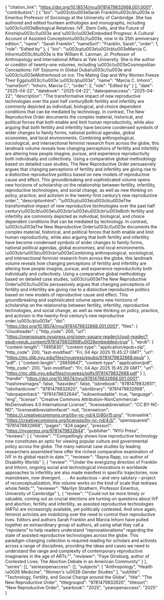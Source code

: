 {
   "citation_link": "https://doi.org/10.18574/nyu/9781479832668.001.0001",
   "contributors": [
     {
       "bio": "\u003cb\u003eSarah Franklin\u003c/b\u003e is Emeritus Professor of Sociology at the University of Cambridge. She has authored and edited fourteen anthologies and monographs, including \u003ci\u003eBiological Relatives: IVF, Stem Cells, and the Future of Kinship\u003c/i\u003e and \u003ci\u003eEmbodied Progress: A Cultural Account of Assisted Conception\u003c/i\u003e, now in its 25th anniversary edition.",
       "name": "Sarah Franklin",
       "nameSort": "Franklin, Sarah",
       "order": 1,
       "role": "Edited by"
     },
     {
       "bio": "\u003cp\u003e\u003cb\u003eMarcia C. Inhorn\u003c/b\u003e is the William K. Lanman, Jr. Professor of Anthropology and International Affairs at Yale University. She is the author or coeditor of twenty-one volumes, including \u003ci\u003eCosmopolitan Conceptions: IVF Sojourns in Global Dubai\u003c/i\u003e and \u003ci\u003eMotherhood on Ice: The Mating Gap and Why Women Freeze Their Eggs\u003c/i\u003e.\u003c/p\u003e",
       "name": "Marcia C. Inhorn",
       "nameSort": "Inhorn, Marcia C.",
       "order": 2,
       "role": "Edited by"
     }
   ],
   "date": "2025-04-22",
   "datebook": "2025-04-22",
   "dateopenaccess": "2025-04-22",
   "description": "The transformative impact of new reproductive technologies over the past half centuryBoth fertility and infertility are commonly depicted as individual, biological, and choice dependent conditions that can be mediated by technology. In contrast, The New Reproductive Order documents the complex material, historical, and political forces that both enable and limit human reproductivity, while also arguing that both fertility and infertility have become condensed symbols of wider changes to family forms, national political agendas, global economies, and local environments. Combining anthropological, sociological, and intersectional feminist research from across the globe, this landmark volume reveals how changing perceptions of fertility and infertility are altering how people imagine, pursue, and experience reproductivity both individually and collectively. Using a comparative global methodology based on detailed case studies, The New Reproductive Order persuasively argues that changing perceptions of fertility and infertility are giving rise to a distinctive reproductive politics based on new models of reproductive cause and effect. This groundbreaking and sophisticated volume opens new horizons of scholarship on the relationship between fertility, infertility, reproductive technologies, and social change, as well as new thinking on policy, practice, and activism in the twenty-first century’s new reproductive order.",
   "descriptionhtml": "\u003cp\u003e\u003cb\u003eThe transformative impact of new reproductive technologies over the past half century\u003c/b\u003e\u003cbr\u003e\u003cbr\u003eBoth fertility and infertility are commonly depicted as individual, biological, and choice dependent conditions that can be mediated by technology. In contrast, \u003ci\u003eThe New Reproductive Order\u003c/i\u003e documents the complex material, historical, and political forces that both enable and limit human reproductivity, while also arguing that both fertility and infertility have become condensed symbols of wider changes to family forms, national political agendas, global economies, and local environments. \u003cbr\u003e\u003cbr\u003eCombining anthropological, sociological, and intersectional feminist research from across the globe, this landmark volume reveals how changing perceptions of fertility and infertility are altering how people imagine, pursue, and experience reproductivity both individually and collectively. Using a comparative global methodology based on detailed case studies, \u003ci\u003eThe New Reproductive Order\u003c/i\u003e persuasively argues that changing perceptions of fertility and infertility are giving rise to a distinctive reproductive politics based on new models of reproductive cause and effect. This groundbreaking and sophisticated volume opens new horizons of scholarship on the relationship between fertility, infertility, reproductive technologies, and social change, as well as new thinking on policy, practice, and activism in the twenty-first century’s new reproductive order.\u003c/p\u003e",
   "doi": "https://doi.org/10.18574/nyu/9781479832668.001.0001",
   "files": {
     "cloudreader": {
       "http_code": 200,
       "url": "https://opensquare.nyupress.org/open-square-reader/cloud-reader/?epub=epub_content/9781479832668\u0026embedded=true"
     },
     "epub": {
       "content-length": "7495830",
       "content-type": "application/epub+zip",
       "http_code": 200,
       "last-modified": "Fri, 04 Apr 2025 15:45:27 GMT",
       "url": "https://mc.dlib.nyu.edu/files/nyupress/epubs/9781479832668.epub"
     },
     "pdf": {
       "content-length": "26659647",
       "content-type": "application/pdf",
       "http_code": 200,
       "last-modified": "Fri, 04 Apr 2025 15:45:29 GMT",
       "url": "https://mc.dlib.nyu.edu/files/nyupress/pdfs/9781479832668.pdf"
     }
   },
   "handle": "https://doi.org/10.18574/nyu/9781479832668.001.0001",
   "hashiresimages": false,
   "hasvideo": false,
   "isbnebook": "9781479832651",
   "isbnhardcover": "9781479832620",
   "isbnlibrary": "9781479832668",
   "isbnpaperback": "9781479832644",
   "isdownloadable": true,
   "language": "eng",
   "license": "Creative Commons Attribution-NonCommercial-NoDerivatives 4.0 International License",
   "licenseabbreviation": "CC BY-NC-ND",
   "licenseabbreviationfacet": null,
   "licenseicon": "https://i.creativecommons.org/l/by-nc-nd/4.0/80x15.png",
   "licenselink": "https://creativecommons.org/licenses/by-nc-nd/4.0/",
   "opensquareid": "9781479832668",
   "pages": "424 pages",
   "pressurl": "https://nyupress.org/9781479832644",
   "publisher": "NYU Press",
   "reviews": [
     {
       "review": "\"Compellingly shows how reproductive technology now constitutes an optic for viewing popular culture and governmental policy across the globe. The many national case studies by leading researchers assembled here offer the richest comparative examination of IVF in its global reach to date.\"",
       "reviewer": "Rayna Rapp, co-author of Disability Worlds"
     },
     {
       "review": "\"Under the energizing direction of Franklin and Inhorn, ongoing social and technological innovations in worldwide approaches to infertility are also made manifest in specific trajectories, now mainstream, now divergent.  . . .  An audacious – and very salutary – project of reconceptualization, this volume works on the kind of scale that redraws whole fields.\"",
       "reviewer": "Marilyn Strathern, Professor Emeritus, University of Cambridge"
     },
     {
       "review": "\"Could not be more timely or valuable, coming out as crucial elections are turning on questions about IVF and abortion, fertility and infertility, as assisted reproductive technologies (ARTs) are increasingly available, yet politically contested. And once again, feminist activists are mobilizing over the need to control their reproductive lives. Editors and authors Sarah Franklin and Marcia Inhorn have pulled together an extraordinary group of authors, all using what they call a “reprolens” to help readers understand “repronationalisms” regarding the state of assisted reproductive technologies across the globe. This paradigm-changing collection is required reading for scholars and activists across a range of disciplines, providing the ideas and cases we need to understand the range and complexity of contemporary reproductive imaginaries in the age of ARTs.\"",
       "reviewer": "Faye Ginsburg, author of Contested Lives: The Abortion Debate in an American Community"
     }
   ],
   "series": [],
   "seriesopenaccess": [],
   "subjects": [
     "Anthropology",
     "Health \u0026 Medicine",
     "Women's \u0026 Gender Studies"
   ],
   "subtitle": "Technology, Fertility, and Social Change around the Globe",
   "title": "The New Reproductive Order",
   "titlegroupid": "9781479832620",
   "titlesort": "New Reproductive Order",
   "yearbook": "2025",
   "yearopenaccess": "2025"
 }
